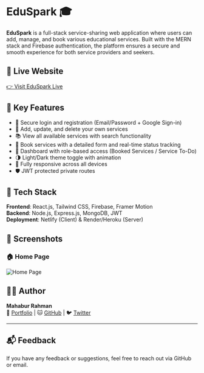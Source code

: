 # EduSpark 🎓

**EduSpark** is a full-stack service-sharing web application where users can add, manage, and book various educational services. Built with the MERN stack and Firebase authentication, the platform ensures a secure and smooth experience for both service providers and seekers.

## 🔗 Live Website
[👉 Visit EduSpark Live](https://eduspark-bd07e.web.app/)

## 🚀 Key Features

- 🔐 Secure login and registration (Email/Password + Google Sign-in)
- 🎯 Add, update, and delete your own services
- 📚 View all available services with search functionality
- 📝 Book services with a detailed form and real-time status tracking
- 🧾 Dashboard with role-based access (Booked Services / Service To-Do)
- 🌗 Light/Dark theme toggle with animation
- 📱 Fully responsive across all devices
- 🛡️ JWT protected private routes

## 🔧 Tech Stack

**Frontend**: React.js, Tailwind CSS, Firebase, Framer Motion  
**Backend**: Node.js, Express.js, MongoDB, JWT  
**Deployment**: Netlify (Client) & Render/Heroku (Server)


## 📸 Screenshots
### 🏠 Home Page
![Home Page]([./public/screenshots/home.png](https://i.ibb.co/V0DSPm4Y/Screenshot-2025-06-25-164234.png))

## 👨‍💻 Author

**Mahabur Rahman**  
🔗 [Portfolio](https://mahabur.xyz) | 🐱 [GitHub](https://github.com/themahabur) | 🐦 [Twitter](https://twitter.com/themahabur)

---

## 📬 Feedback

If you have any feedback or suggestions, feel free to reach out via GitHub or email.
